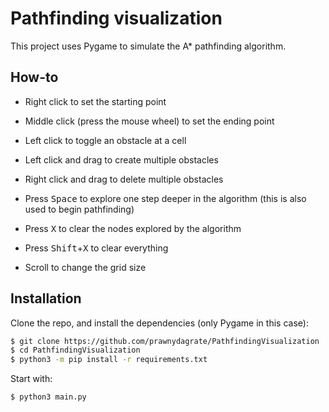 # Pathfinding visualization

This project uses Pygame to simulate the A\* pathfinding algorithm.

## How-to

- Right click to set the starting point
- Middle click (press the mouse wheel) to set the ending point

- Left click to toggle an obstacle at a cell
- Left click and drag to create multiple obstacles
- Right click and drag to delete multiple obstacles

- Press <kbd>Space</kbd> to explore one step deeper in the algorithm (this is also used to begin pathfinding)
- Press <kbd>X</kbd> to clear the nodes explored by the algorithm

- Press <kbd>Shift</kbd>+<kbd>X</kbd> to clear everything

- Scroll to change the grid size

## Installation

Clone the repo, and install the dependencies (only Pygame in this case):

```bash
$ git clone https://github.com/prawnydagrate/PathfindingVisualization
$ cd PathfindingVisualization
$ python3 -m pip install -r requirements.txt
```

Start with:

```bash
$ python3 main.py
```
